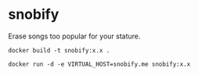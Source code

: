 # snobify
Erase songs too popular for your stature.


`docker build -t snobify:x.x .`

`docker run -d -e VIRTUAL_HOST=snobify.me snobify:x.x`


